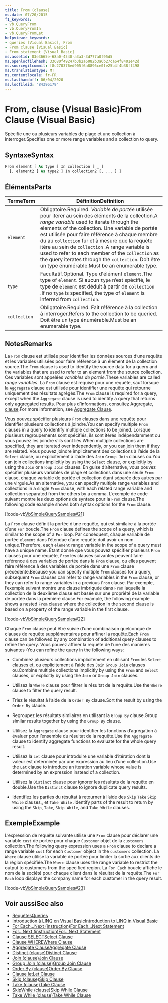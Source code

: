 ```yaml
---
title: From (clause)
ms.date: 07/20/2015
f1_keywords:
- vb.QueryFrom
- vb.QueryFromIn
- vb.QueryFromLet
helpviewer_keywords:
- queries [Visual Basic], From
- From clause [Visual Basic]
- From statement [Visual Basic]
ms.assetid: 83e3665e-68a0-4540-a3a3-3d777a0f95d5
ms.openlocfilehash: 33680f49247b3b2a6082b3a6b27ca64f8401e42d
ms.sourcegitcommit: f8c270376ed905f6a8896ce0fe25b4f4b38ff498
ms.translationtype: MT
ms.contentlocale: fr-FR
ms.lasthandoff: 06/04/2020
ms.locfileid: "84396179"
---
```

# <a name="from-clause-visual-basic"></a><span data-ttu-id="d9c30-102">From, clause (Visual Basic)</span><span class="sxs-lookup"><span data-stu-id="d9c30-102">From Clause (Visual Basic)</span></span>
<span data-ttu-id="d9c30-103">Spécifie une ou plusieurs variables de plage et une collection à interroger.</span><span class="sxs-lookup"><span data-stu-id="d9c30-103">Specifies one or more range variables and a collection to query.</span></span>  
  
## <a name="syntax"></a><span data-ttu-id="d9c30-104">Syntaxe</span><span class="sxs-lookup"><span data-stu-id="d9c30-104">Syntax</span></span>  
  
```vb  
From element [ As type ] In collection [ _ ]  
  [, element2 [ As type2 ] In collection2 [, ... ] ]  
```  
  
## <a name="parts"></a><span data-ttu-id="d9c30-105">Éléments</span><span class="sxs-lookup"><span data-stu-id="d9c30-105">Parts</span></span>  
  
|<span data-ttu-id="d9c30-106">Terme</span><span class="sxs-lookup"><span data-stu-id="d9c30-106">Term</span></span>|<span data-ttu-id="d9c30-107">Définition</span><span class="sxs-lookup"><span data-stu-id="d9c30-107">Definition</span></span>|  
|---|---|  
|`element`|<span data-ttu-id="d9c30-108">Obligatoire.</span><span class="sxs-lookup"><span data-stu-id="d9c30-108">Required.</span></span> <span data-ttu-id="d9c30-109">*Variable de portée* utilisée pour itérer au sein des éléments de la collection.</span><span class="sxs-lookup"><span data-stu-id="d9c30-109">A *range variable* used to iterate through the elements of the collection.</span></span> <span data-ttu-id="d9c30-110">Une variable de portée est utilisée pour faire référence à chaque membre du au `collection` fur et à mesure que la requête itère au sein de `collection` .</span><span class="sxs-lookup"><span data-stu-id="d9c30-110">A range variable is used to refer to each member of the `collection` as the query iterates through the `collection`.</span></span> <span data-ttu-id="d9c30-111">Doit être un type énumérable.</span><span class="sxs-lookup"><span data-stu-id="d9c30-111">Must be an enumerable type.</span></span>|  
|`type`|<span data-ttu-id="d9c30-112">Facultatif.</span><span class="sxs-lookup"><span data-stu-id="d9c30-112">Optional.</span></span> <span data-ttu-id="d9c30-113">Type d'élément `element`.</span><span class="sxs-lookup"><span data-stu-id="d9c30-113">The type of `element`.</span></span> <span data-ttu-id="d9c30-114">Si aucun `type` n’est spécifié, le type de `element` est déduit à partir de `collection` .</span><span class="sxs-lookup"><span data-stu-id="d9c30-114">If no `type` is specified, the type of `element` is inferred from `collection`.</span></span>|  
|`collection`|<span data-ttu-id="d9c30-115">Obligatoire.</span><span class="sxs-lookup"><span data-stu-id="d9c30-115">Required.</span></span> <span data-ttu-id="d9c30-116">Fait référence à la collection à interroger.</span><span class="sxs-lookup"><span data-stu-id="d9c30-116">Refers to the collection to be queried.</span></span> <span data-ttu-id="d9c30-117">Doit être un type énumérable.</span><span class="sxs-lookup"><span data-stu-id="d9c30-117">Must be an enumerable type.</span></span>|  
  
## <a name="remarks"></a><span data-ttu-id="d9c30-118">Notes</span><span class="sxs-lookup"><span data-stu-id="d9c30-118">Remarks</span></span>  
 <span data-ttu-id="d9c30-119">La `From` clause est utilisée pour identifier les données sources d’une requête et les variables utilisées pour faire référence à un élément de la collection source.</span><span class="sxs-lookup"><span data-stu-id="d9c30-119">The `From` clause is used to identify the source data for a query and the variables that are used to refer to an element from the source collection.</span></span> <span data-ttu-id="d9c30-120">Ces variables sont appelées *variables de portée*.</span><span class="sxs-lookup"><span data-stu-id="d9c30-120">These variables are called *range variables*.</span></span> <span data-ttu-id="d9c30-121">La `From` clause est requise pour une requête, sauf lorsque la `Aggregate` clause est utilisée pour identifier une requête qui retourne uniquement des résultats agrégés.</span><span class="sxs-lookup"><span data-stu-id="d9c30-121">The `From` clause is required for a query, except when the `Aggregate` clause is used to identify a query that returns only aggregated results.</span></span> <span data-ttu-id="d9c30-122">Pour plus d’informations, consultez [Aggregate, clause](aggregate-clause.md).</span><span class="sxs-lookup"><span data-stu-id="d9c30-122">For more information, see [Aggregate Clause](aggregate-clause.md).</span></span>  
  
 <span data-ttu-id="d9c30-123">Vous pouvez spécifier plusieurs `From` clauses dans une requête pour identifier plusieurs collections à joindre.</span><span class="sxs-lookup"><span data-stu-id="d9c30-123">You can specify multiple `From` clauses in a query to identify multiple collections to be joined.</span></span> <span data-ttu-id="d9c30-124">Lorsque plusieurs regroupements sont spécifiés, ils sont itérés indépendamment ou vous pouvez les joindre s’ils sont liés.</span><span class="sxs-lookup"><span data-stu-id="d9c30-124">When multiple collections are specified, they are iterated over independently, or you can join them if they are related.</span></span> <span data-ttu-id="d9c30-125">Vous pouvez joindre implicitement des collections à l’aide de la `Select` clause, ou explicitement à l’aide des `Join` `Group Join` clauses ou.</span><span class="sxs-lookup"><span data-stu-id="d9c30-125">You can join collections implicitly by using the `Select` clause, or explicitly by using the `Join` or `Group Join` clauses.</span></span> <span data-ttu-id="d9c30-126">En guise d’alternative, vous pouvez spécifier plusieurs variables de plage et collections dans une seule `From` clause, chaque variable de portée et collection étant séparée des autres par une virgule.</span><span class="sxs-lookup"><span data-stu-id="d9c30-126">As an alternative, you can specify multiple range variables and collections in a single `From` clause, with each related range variable and collection separated from the others by a comma.</span></span> <span data-ttu-id="d9c30-127">L’exemple de code suivant montre les deux options de syntaxe pour la `From` clause.</span><span class="sxs-lookup"><span data-stu-id="d9c30-127">The following code example shows both syntax options for the `From` clause.</span></span>  
  
 [!code-vb[VbSimpleQuerySamples#21](~/samples/snippets/visualbasic/VS_Snippets_VBCSharp/VbSimpleQuerySamples/VB/QuerySamples1.vb#21)]  
  
 <span data-ttu-id="d9c30-128">La `From` clause définit la portée d’une requête, qui est similaire à la portée d’une `For` boucle.</span><span class="sxs-lookup"><span data-stu-id="d9c30-128">The `From` clause defines the scope of a query, which is similar to the scope of a `For` loop.</span></span> <span data-ttu-id="d9c30-129">Par conséquent, chaque variable de portée `element` dans l’étendue d’une requête doit avoir un nom unique.</span><span class="sxs-lookup"><span data-stu-id="d9c30-129">Therefore, each `element` range variable in the scope of a query must have a unique name.</span></span> <span data-ttu-id="d9c30-130">Étant donné que vous pouvez spécifier plusieurs `From` clauses pour une requête, `From` les clauses suivantes peuvent faire référence à des variables de portée dans la `From` clause, ou elles peuvent faire référence à des variables de portée dans une `From` clause précédente.</span><span class="sxs-lookup"><span data-stu-id="d9c30-130">Because you can specify multiple `From` clauses for a query, subsequent `From` clauses can refer to range variables in the `From` clause, or they can refer to range variables in a previous `From` clause.</span></span> <span data-ttu-id="d9c30-131">Par exemple, l’exemple suivant montre une clause imbriquée dans `From` laquelle la collection de la deuxième clause est basée sur une propriété de la variable de portée dans la première clause.</span><span class="sxs-lookup"><span data-stu-id="d9c30-131">For example, the following example shows a nested `From` clause where the collection in the second clause is based on a property of the range variable in the first clause.</span></span>  
  
 [!code-vb[VbSimpleQuerySamples#22](~/samples/snippets/visualbasic/VS_Snippets_VBCSharp/VbSimpleQuerySamples/VB/QuerySamples1.vb#22)]  
  
 <span data-ttu-id="d9c30-132">Chaque `From` clause peut être suivie d’une combinaison quelconque de clauses de requête supplémentaires pour affiner la requête.</span><span class="sxs-lookup"><span data-stu-id="d9c30-132">Each `From` clause can be followed by any combination of additional query clauses to refine the query.</span></span> <span data-ttu-id="d9c30-133">Vous pouvez affiner la requête de l’une des manières suivantes :</span><span class="sxs-lookup"><span data-stu-id="d9c30-133">You can refine the query in the following ways:</span></span>  
  
- <span data-ttu-id="d9c30-134">Combinez plusieurs collections implicitement en utilisant `From` les `Select` clauses et, ou explicitement à l’aide des `Join` `Group Join` clauses ou.</span><span class="sxs-lookup"><span data-stu-id="d9c30-134">Combine multiple collections implicitly by using the `From` and `Select` clauses, or explicitly by using the `Join` or `Group Join` clauses.</span></span>  
  
- <span data-ttu-id="d9c30-135">Utilisez la `Where` clause pour filtrer le résultat de la requête.</span><span class="sxs-lookup"><span data-stu-id="d9c30-135">Use the `Where` clause to filter the query result.</span></span>  
  
- <span data-ttu-id="d9c30-136">Triez le résultat à l’aide de la `Order By` clause.</span><span class="sxs-lookup"><span data-stu-id="d9c30-136">Sort the result by using the `Order By` clause.</span></span>  
  
- <span data-ttu-id="d9c30-137">Regroupez les résultats similaires en utilisant la `Group By` clause.</span><span class="sxs-lookup"><span data-stu-id="d9c30-137">Group similar results together by using the `Group By` clause.</span></span>  
  
- <span data-ttu-id="d9c30-138">Utilisez la `Aggregate` clause pour identifier les fonctions d’agrégation à évaluer pour l’ensemble du résultat de la requête.</span><span class="sxs-lookup"><span data-stu-id="d9c30-138">Use the `Aggregate` clause to identify aggregate functions to evaluate for the whole query result.</span></span>  
  
- <span data-ttu-id="d9c30-139">Utilisez la `Let` clause pour introduire une variable d’itération dont la valeur est déterminée par une expression au lieu d’une collection.</span><span class="sxs-lookup"><span data-stu-id="d9c30-139">Use the `Let` clause to introduce an iteration variable whose value is determined by an expression instead of a collection.</span></span>  
  
- <span data-ttu-id="d9c30-140">Utilisez la `Distinct` clause pour ignorer les résultats de la requête en double.</span><span class="sxs-lookup"><span data-stu-id="d9c30-140">Use the `Distinct` clause to ignore duplicate query results.</span></span>  
  
- <span data-ttu-id="d9c30-141">Identifiez les parties du résultat à retourner à l’aide des `Skip` `Take` `Skip While` clauses,, et `Take While` .</span><span class="sxs-lookup"><span data-stu-id="d9c30-141">Identify parts of the result to return by using the `Skip`, `Take`, `Skip While`, and `Take While` clauses.</span></span>  
  
## <a name="example"></a><span data-ttu-id="d9c30-142">Exemple</span><span class="sxs-lookup"><span data-stu-id="d9c30-142">Example</span></span>  
 <span data-ttu-id="d9c30-143">L’expression de requête suivante utilise une `From` clause pour déclarer une variable `cust` de portée pour chaque `Customer` objet de la `customers` collection.</span><span class="sxs-lookup"><span data-stu-id="d9c30-143">The following query expression uses a `From` clause to declare a range variable `cust` for each `Customer` object in the `customers` collection.</span></span> <span data-ttu-id="d9c30-144">La `Where` clause utilise la variable de portée pour limiter la sortie aux clients de la région spécifiée.</span><span class="sxs-lookup"><span data-stu-id="d9c30-144">The `Where` clause uses the range variable to restrict the output to customers from the specified region.</span></span> <span data-ttu-id="d9c30-145">La `For Each` boucle affiche le nom de la société pour chaque client dans le résultat de la requête.</span><span class="sxs-lookup"><span data-stu-id="d9c30-145">The `For Each` loop displays the company name for each customer in the query result.</span></span>  
  
 [!code-vb[VbSimpleQuerySamples#23](~/samples/snippets/visualbasic/VS_Snippets_VBCSharp/VbSimpleQuerySamples/VB/QuerySamples1.vb#23)]  
  
## <a name="see-also"></a><span data-ttu-id="d9c30-146">Voir aussi</span><span class="sxs-lookup"><span data-stu-id="d9c30-146">See also</span></span>

- [<span data-ttu-id="d9c30-147">Requêtes</span><span class="sxs-lookup"><span data-stu-id="d9c30-147">Queries</span></span>](index.md)
- [<span data-ttu-id="d9c30-148">Introduction à LINQ en Visual Basic</span><span class="sxs-lookup"><span data-stu-id="d9c30-148">Introduction to LINQ in Visual Basic</span></span>](../../programming-guide/language-features/linq/introduction-to-linq.md)
- [<span data-ttu-id="d9c30-149">For Each...Next (instruction)</span><span class="sxs-lookup"><span data-stu-id="d9c30-149">For Each...Next Statement</span></span>](../statements/for-each-next-statement.md)
- [<span data-ttu-id="d9c30-150">For...Next (instruction)</span><span class="sxs-lookup"><span data-stu-id="d9c30-150">For...Next Statement</span></span>](../statements/for-next-statement.md)
- [<span data-ttu-id="d9c30-151">Clause SELECT</span><span class="sxs-lookup"><span data-stu-id="d9c30-151">Select Clause</span></span>](select-clause.md)
- [<span data-ttu-id="d9c30-152">Clause WHERE</span><span class="sxs-lookup"><span data-stu-id="d9c30-152">Where Clause</span></span>](where-clause.md)
- [<span data-ttu-id="d9c30-153">Aggregate Clause</span><span class="sxs-lookup"><span data-stu-id="d9c30-153">Aggregate Clause</span></span>](aggregate-clause.md)
- [<span data-ttu-id="d9c30-154">Distinct (clause)</span><span class="sxs-lookup"><span data-stu-id="d9c30-154">Distinct Clause</span></span>](distinct-clause.md)
- [<span data-ttu-id="d9c30-155">Join (clause)</span><span class="sxs-lookup"><span data-stu-id="d9c30-155">Join Clause</span></span>](join-clause.md)
- [<span data-ttu-id="d9c30-156">Group Join (clause)</span><span class="sxs-lookup"><span data-stu-id="d9c30-156">Group Join Clause</span></span>](group-join-clause.md)
- [<span data-ttu-id="d9c30-157">Order By (clause)</span><span class="sxs-lookup"><span data-stu-id="d9c30-157">Order By Clause</span></span>](order-by-clause.md)
- [<span data-ttu-id="d9c30-158">Clause let</span><span class="sxs-lookup"><span data-stu-id="d9c30-158">Let Clause</span></span>](let-clause.md)
- [<span data-ttu-id="d9c30-159">Skip (clause)</span><span class="sxs-lookup"><span data-stu-id="d9c30-159">Skip Clause</span></span>](skip-clause.md)
- [<span data-ttu-id="d9c30-160">Take (clause)</span><span class="sxs-lookup"><span data-stu-id="d9c30-160">Take Clause</span></span>](take-clause.md)
- [<span data-ttu-id="d9c30-161">SkipWhile (clause)</span><span class="sxs-lookup"><span data-stu-id="d9c30-161">Skip While Clause</span></span>](skip-while-clause.md)
- [<span data-ttu-id="d9c30-162">Take While (clause)</span><span class="sxs-lookup"><span data-stu-id="d9c30-162">Take While Clause</span></span>](take-while-clause.md)
